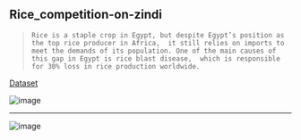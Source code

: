 ## Rice_competition-on-zindi

>  `Rice is a staple crop in Egypt, but despite Egypt’s position as the top rice producer in Africa, 
  it still relies on imports to meet the demands of its population. One of the main causes of this gap in Egypt is rice blast disease, 
  which is responsible for 30% loss in rice production worldwide.`


[Dataset](https://zindi.africa/competitions/microsoft-rice-disease-classification-challenge)

![image](https://user-images.githubusercontent.com/81787449/173179730-c276e410-f5b4-44c3-81f3-b6717468a72d.png)

------------------------------------

![image](https://user-images.githubusercontent.com/81787449/173179838-b7607fbf-63ed-418c-ae09-8aebf5a6bef0.png)

